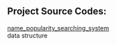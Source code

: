 ## Project Source Codes:
[name_popularity_searching_system](https://github.com/dorinda721/MystanCode_projects/tree/main/name_popularity_searching_system)\
  data structure
